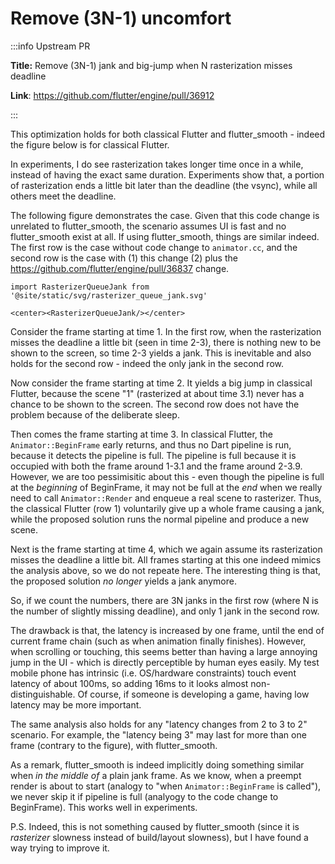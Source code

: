 # Remove (3N-1) uncomfort

:::info Upstream PR

**Title:** Remove (3N-1) jank and big-jump when N rasterization misses deadline

**Link**: https://github.com/flutter/engine/pull/36912

:::

<!-- see #6306 -->

This optimization holds for both classical Flutter and flutter_smooth - indeed the figure below is for classical Flutter.

In experiments, I do see rasterization takes longer time once in a while, instead of having the exact same duration. Experiments show that, a portion of rasterization ends a little bit later than the deadline (the vsync), while all others meet the deadline.

The following figure demonstrates the case. Given that this code change is unrelated to flutter_smooth, the scenario assumes UI is fast and no flutter_smooth exist at all. If using flutter_smooth, things are similar indeed. The first row is the case without code change to `animator.cc`, and the second row is the case with (1) this change (2) plus the https://github.com/flutter/engine/pull/36837 change.

```mdx-code-block
import RasterizerQueueJank from '@site/static/svg/rasterizer_queue_jank.svg'

<center><RasterizerQueueJank/></center>
```

Consider the frame starting at time 1. In the first row, when the rasterization misses the deadline a little bit (seen in time 2-3), there is nothing new to be shown to the screen, so time 2-3 yields a jank. This is inevitable and also holds for the second row - indeed the only jank in the second row.

Now consider the frame starting at time 2. It yields a big jump in classical Flutter, because the scene "1" (rasterized at about time 3.1) never has a chance to be shown to the screen. The second row does not have the problem because of the deliberate sleep.

Then comes the frame starting at time 3. In classical Flutter, the `Animator::BeginFrame` early returns, and thus no Dart pipeline is run, because it detects the pipeline is full. The pipeline is full because it is occupied with both the frame around 1-3.1 and the frame around 2-3.9. However, we are too pessimisitic about this - even though the pipeline is full at the *beginning* of BeginFrame, it may not be full at the *end* when we really need to call `Animator::Render` and enqueue a real scene to rasterizer. Thus, the classical Flutter (row 1) voluntarily give up a whole frame causing a jank, while the proposed solution runs the normal pipeline and produce a new scene.

Next is the frame starting at time 4, which we again assume its rasterization misses the deadline a little bit. All frames starting at this one indeed mimics the analysis above, so we do not repeate here. The interesting thing is that, the proposed solution *no longer* yields a jank anymore.

So, if we count the numbers, there are 3N janks in the first row (where N is the number of slightly missing deadline), and only 1 jank in the second row.

The drawback is that, the latency is increased by one frame, until the end of current frame chain (such as when animation finally finishes). However, when scrolling or touching, this seems better than having a large annoying jump in the UI - which is directly perceptible by human eyes easily. My test mobile phone has intrinsic (i.e. OS/hardware constraints) touch event latency of about 100ms, so adding 16ms to it looks almost non-distinguishable. Of course, if someone is developing a game, having low latency may be more important.

The same analysis also holds for any "latency changes from 2 to 3 to 2" scenario. For example, the "latency being 3" may last for more than one frame (contrary to the figure), with flutter_smooth.

As a remark, flutter_smooth is indeed implicitly doing something similar when *in the middle of* a plain jank frame. As we know, when a preempt render is about to start (analogy to "when `Animator::BeginFrame` is called"), we never skip it if pipeline is full (analyogy to the code change to BeginFrame). This works well in experiments.

P.S. Indeed, this is not something caused by flutter_smooth (since it is *rasterizer* slowness instead of build/layout slowness), but I have found a way trying to improve it.